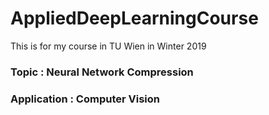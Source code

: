 # AppliedDeepLearningCourse
This is for my course in TU Wien in Winter 2019
### Topic : Neural Network Compression
### Application : Computer Vision

